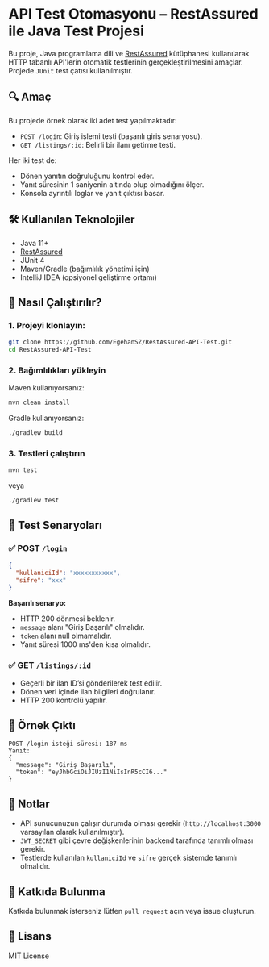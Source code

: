 
# API Test Otomasyonu – RestAssured ile Java Test Projesi

Bu proje, Java programlama dili ve [RestAssured](https://rest-assured.io/) kütüphanesi kullanılarak HTTP tabanlı API'lerin otomatik testlerinin gerçekleştirilmesini amaçlar. Projede `JUnit` test çatısı kullanılmıştır.

## 🔍 Amaç

Bu projede örnek olarak iki adet test yapılmaktadır:

- `POST /login`: Giriş işlemi testi (başarılı giriş senaryosu).
- `GET /listings/:id`: Belirli bir ilanı getirme testi.

Her iki test de:
- Dönen yanıtın doğruluğunu kontrol eder.
- Yanıt süresinin 1 saniyenin altında olup olmadığını ölçer.
- Konsola ayrıntılı loglar ve yanıt çıktısı basar.

## 🛠 Kullanılan Teknolojiler

- Java 11+
- [RestAssured](https://rest-assured.io/)
- JUnit 4
- Maven/Gradle (bağımlılık yönetimi için)
- IntelliJ IDEA (opsiyonel geliştirme ortamı)

## 🚀 Nasıl Çalıştırılır?

### 1. Projeyi klonlayın:
```bash
git clone https://github.com/EgehanSZ/RestAssured-API-Test.git
cd RestAssured-API-Test
```

### 2. Bağımlılıkları yükleyin
Maven kullanıyorsanız:

```bash
mvn clean install
```

Gradle kullanıyorsanız:

```bash
./gradlew build
```

### 3. Testleri çalıştırın

```bash
mvn test
```

veya

```bash
./gradlew test
```

## 📁 Test Senaryoları

### ✅ POST `/login`

```json
{
  "kullaniciId": "xxxxxxxxxxx",
  "sifre": "xxx"
}
```

**Başarılı senaryo:**
- HTTP 200 dönmesi beklenir.
- `message` alanı "Giriş Başarılı" olmalıdır.
- `token` alanı null olmamalıdır.
- Yanıt süresi 1000 ms'den kısa olmalıdır.

### ✅ GET `/listings/:id`

- Geçerli bir ilan ID’si gönderilerek test edilir.
- Dönen veri içinde ilan bilgileri doğrulanır.
- HTTP 200 kontrolü yapılır.

## 📸 Örnek Çıktı

```
POST /login isteği süresi: 187 ms
Yanıt:
{
  "message": "Giriş Başarılı",
  "token": "eyJhbGciOiJIUzI1NiIsInR5cCI6..."
}
```

## 📌 Notlar

- API sunucunuzun çalışır durumda olması gerekir (`http://localhost:3000` varsayılan olarak kullanılmıştır).
- `JWT_SECRET` gibi çevre değişkenlerinin backend tarafında tanımlı olması gerekir.
- Testlerde kullanılan `kullaniciId` ve `sifre` gerçek sistemde tanımlı olmalıdır.

## 🤝 Katkıda Bulunma

Katkıda bulunmak isterseniz lütfen `pull request` açın veya issue oluşturun.

## 🪪 Lisans

MIT License
